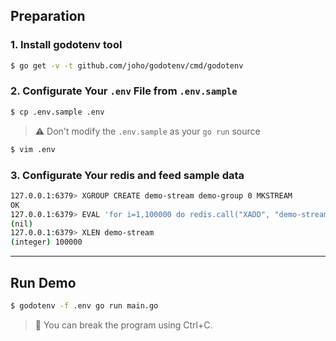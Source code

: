 
## Preparation

### 1. Install godotenv tool

```bash
$ go get -v -t github.com/joho/godotenv/cmd/godotenv 
```

### 2. Configurate Your `.env` File from `.env.sample`

```bash
$ cp .env.sample .env
```
> ⚠️ Don't modify the `.env.sample` as your `go run` source

```bash
$ vim .env
```

### 3. Configurate Your redis and feed sample data

```bash
127.0.0.1:6379> XGROUP CREATE demo-stream demo-group 0 MKSTREAM
OK
127.0.0.1:6379> EVAL 'for i=1,100000 do redis.call("XADD", "demo-stream", "*", "value", i) end' 0
(nil)
127.0.0.1:6379> XLEN demo-stream
(integer) 100000
```

--------
## Run Demo

```bash
$ godotenv -f .env go run main.go
```
> 👣 You can break the program using Ctrl+C.
